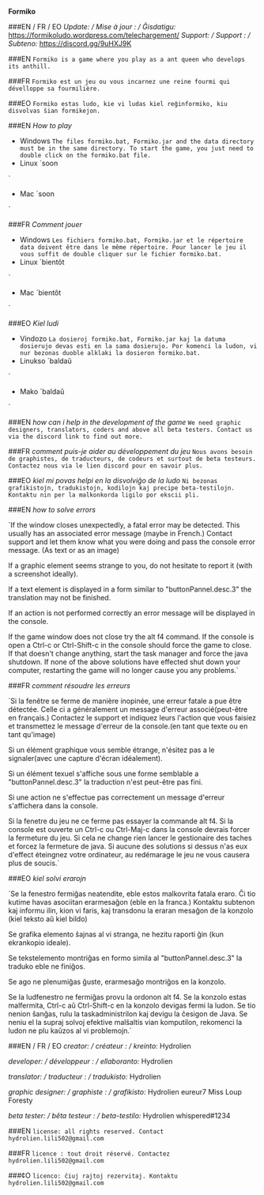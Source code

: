 **Formiko**

###EN / FR / EO
*Update: / Mise à jour : / Ĝisdatigu:* https://formikoludo.wordpress.com/telechargement/
*Support: / Support : / Subteno:* https://discord.gg/9uHXJ9K

###EN
`Formiko is a game where you play as a ant queen who develops its anthill.`

###FR
`Formiko est un jeu ou vous incarnez une reine fourmi qui dévelloppe sa fourmilière.`

###EO
`Formiko estas ludo, kie vi ludas kiel reĝinformiko, kiu disvolvas ŝian formikejon.`

###EN
*How to play*

+ Windows
`The files formiko.bat, Formiko.jar and the data directory must be in the same directory.
To start the game, you just need to double click on the formiko.bat file.
`
+ Linux
`soon

`
+ Mac
`soon

`

###FR
*Comment jouer*

+ Windows
`Les fichiers formiko.bat, Formiko.jar et le répertoire data doivent être dans le même répertoire.
Pour lancer le jeu il vous suffit de double cliquer sur le fichier formiko.bat.
`
+ Linux
`bientôt

`
+ Mac
`bientôt

`

###EO
*Kiel ludi*

+ Vindozo
`La dosieroj formiko.bat, Formiko.jar kaj la datuma dosierujo devas esti en la sama dosierujo.
Por komenci la ludon, vi nur bezonas duoble alklaki la dosieron formiko.bat.
`
+ Linukso
`baldaŭ

`
+ Mako
`baldaŭ

`


###EN
*how can i help in the development of the game*
`We need graphic designers, translators, coders and above all beta testers. Contact us via the discord link to find out more.`

###FR
*comment puis-je aider au développement du jeu*
`Nous avons besoin de graphistes, de traducteurs, de codeurs et surtout de beta testeurs. Contactez nous via le lien discord pour en savoir plus.`

###EO
*kiel mi povas helpi en la disvolviĝo de la ludo*
`Ni bezonas grafikistojn, tradukistojn, kodilojn kaj precipe beta-testilojn. Kontaktu nin per la malkonkorda ligilo por ekscii pli.`

###EN
*how to solve errors*

`If the window closes unexpectedly, a fatal error may be detected. This usually has an associated error message (maybe in French.)
Contact support and let them know what you were doing and pass the console error message. (As text or as an image)

If a graphic element seems strange to you, do not hesitate to report it (with a screenshot ideally).

If a text element is displayed in a form similar to "buttonPannel.desc.3" the translation may not be finished.

If an action is not performed correctly an error message will be displayed in the console.

If the game window does not close try the alt f4 command.
If the console is open a Ctrl-c or Ctrl-Shift-c in the console should force the game to close.
If that doesn't change anything, start the task manager and force the java shutdown.
If none of the above solutions have effected shut down your computer, restarting the game will no longer cause you any problems.`

###FR
*comment résoudre les erreurs*

`Si la fenêtre se ferme de manière inopinée, une erreur fatale a pue être détectée. Celle ci a généralement un message d'erreur associé(peut-être en français.)
Contactez le support et indiquez leurs l'action que vous faisiez et transmettez le message d'erreur de la console.(en tant que texte ou en tant qu'image)

Si un élément graphique vous semble étrange, n'ésitez pas a le signaler(avec une capture d'écran idéalement).

Si un élément texuel s'affiche sous une forme semblable a "buttonPannel.desc.3" la traduction n'est peut-être pas fini.

Si une action ne s'effectue pas correctement un message d'erreur s'affichera dans la console.

Si la fenetre du jeu ne ce ferme pas essayer la commande alt f4.
Si la console est ouverte un Ctrl-c ou Ctrl-Maj-c dans la console devrais forcer la fermeture du jeu.
Si cela ne change rien lancer le gestionaire des taches et forcez la fermeture de java.
Si aucune des solutions si dessus n'as eux d'effect éteingnez votre ordinateur, au redémarage le jeu ne vous causera plus de soucis.`

###EO
*kiel solvi erarojn*

`Se la fenestro fermiĝas neatendite, eble estos malkovrita fatala eraro. Ĉi tio kutime havas asociitan erarmesaĝon (eble en la franca.)
Kontaktu subtenon kaj informu ilin, kion vi faris, kaj transdonu la eraran mesaĝon de la konzolo (kiel teksto aŭ kiel bildo)

Se grafika elemento ŝajnas al vi stranga, ne hezitu raporti ĝin (kun ekrankopio ideale).

Se tekstelemento montriĝas en formo simila al "buttonPannel.desc.3" la traduko eble ne finiĝos.

Se ago ne plenumiĝas ĝuste, erarmesaĝo montriĝos en la konzolo.

Se la ludfenestro ne fermiĝas provu la ordonon alt f4.
Se la konzolo estas malfermita, Ctrl-c aŭ Ctrl-Shift-c en la konzolo devigas fermi la ludon.
Se tio nenion ŝanĝas, rulu la taskadministrilon kaj devigu la ĉesigon de Java.
Se neniu el la supraj solvoj efektive malŝaltis vian komputilon, rekomenci la ludon ne plu kaŭzos al vi problemojn.`


###EN / FR / EO
*creator: / créateur : / kreinto:*
Hydrolien

*developer: / développeur : / ellaboranto:*
Hydrolien

*translator: / traducteur : / tradukisto:*
Hydrolien

*graphic designer: / graphiste : / grafikisto:*
Hydrolien
eureur7
Miss Loup
Foresty

*beta tester: / bêta testeur : / beta-testilo:*
Hydrolien
whispered#1234

###EN
`license: all rights reserved. Contact hydrolien.lili502@gmail.com`

###FR
`licence : tout droit réservé. Contactez hydrolien.lili502@gmail.com`

###¢O
`licenco: ĉiuj rajtoj rezervitaj. Kontaktu hydrolien.lili502@gmail.com`
